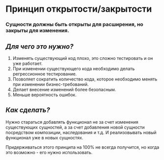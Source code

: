 # Принцип открытости/закрытости

### Сущности должны быть открыты для расширения, но закрыты для изменения.

## _Для чего это нужно?_

1. Изменять существующий код плохо, это сложно тестировать и он уже работает.
2. При изменении существующего кода необходимо делать регрессионное тестирование.
3. Позволяет сократить количество кода, которое необходимо менять при изменении бизнес-требований.
4. Делает внесение изменений более безопасным.
5. Меньше вероятность ошибок.

## _Как сделать?_

Нужно стараться добавлять функционал не за счет изменения существующих сущностей,
а за счет добавления новой сущности посредством композиции, наследования и т.д. И реализовывать новый функционал уже в новых сущностях.

Придерживаться этого принципа на 100% не всегда получится, но когда это возможно - его нужно использовать.
